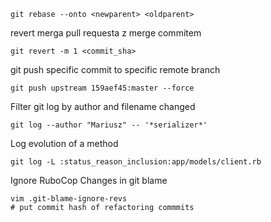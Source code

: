 ```
git rebase --onto <newparent> <oldparent>
```

revert merga pull requesta z merge commitem
```
git revert -m 1 <commit_sha>
```

git push specific commit to specific remote branch
```
git push upstream 159aef45:master --force
```

Filter git log by author and filename changed
```
git log --author "Mariusz" -- '*serializer*'
```

Log evolution of a method
```
git log -L :status_reason_inclusion:app/models/client.rb
```

Ignore RuboCop Changes in git blame
```
vim .git-blame-ignore-revs
# put commit hash of refactoring commmits
```
